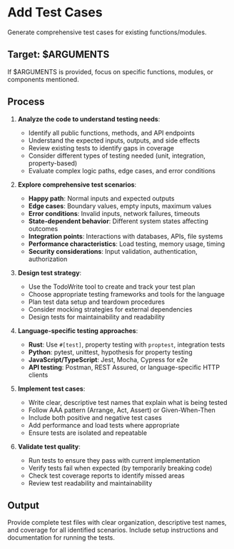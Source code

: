 # Add Test Cases

Generate comprehensive test cases for existing functions/modules.

## Target: $ARGUMENTS

If $ARGUMENTS is provided, focus on specific functions, modules, or components mentioned.

## Process

1. **Analyze the code to understand testing needs**:
   - Identify all public functions, methods, and API endpoints
   - Understand the expected inputs, outputs, and side effects
   - Review existing tests to identify gaps in coverage
   - Consider different types of testing needed (unit, integration, property-based)
   - Evaluate complex logic paths, edge cases, and error conditions

2. **Explore comprehensive test scenarios**:
   - **Happy path**: Normal inputs and expected outputs
   - **Edge cases**: Boundary values, empty inputs, maximum values
   - **Error conditions**: Invalid inputs, network failures, timeouts
   - **State-dependent behavior**: Different system states affecting outcomes
   - **Integration points**: Interactions with databases, APIs, file systems
   - **Performance characteristics**: Load testing, memory usage, timing
   - **Security considerations**: Input validation, authentication, authorization

3. **Design test strategy**:
   - Use the TodoWrite tool to create and track your test plan
   - Choose appropriate testing frameworks and tools for the language
   - Plan test data setup and teardown procedures
   - Consider mocking strategies for external dependencies
   - Design tests for maintainability and readability

4. **Language-specific testing approaches**:
   - **Rust**: Use `#[test]`, property testing with `proptest`, integration tests
   - **Python**: pytest, unittest, hypothesis for property testing
   - **JavaScript/TypeScript**: Jest, Mocha, Cypress for e2e
   - **API testing**: Postman, REST Assured, or language-specific HTTP clients

5. **Implement test cases**:
   - Write clear, descriptive test names that explain what is being tested
   - Follow AAA pattern (Arrange, Act, Assert) or Given-When-Then
   - Include both positive and negative test cases
   - Add performance and load tests where appropriate
   - Ensure tests are isolated and repeatable

6. **Validate test quality**:
   - Run tests to ensure they pass with current implementation
   - Verify tests fail when expected (by temporarily breaking code)
   - Check test coverage reports to identify missed areas
   - Review test readability and maintainability

## Output

Provide complete test files with clear organization, descriptive test names, and coverage for all identified scenarios. Include setup instructions and documentation for running the tests.
